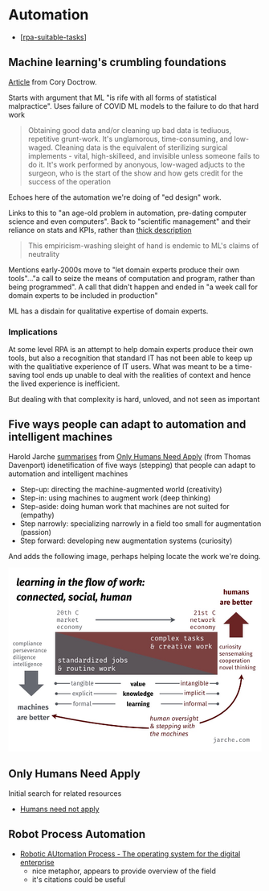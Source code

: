 # Automation

- [[rpa-suitable-tasks]]

## Machine learning's crumbling foundations

[Article](https://doctorow.medium.com/machine-learnings-crumbling-foundations-bd11efa22b0) from Cory Doctrow.

Starts with argument that ML "is rife with all forms of statistical malpractice". Uses failure of COVID ML models to the failure to do that hard work 
> Obtaining good data and/or cleaning up bad data is tediuous, repetitive grunt-work. It's unglamorous, time-consuming, and low-waged. Cleaning data is the equivalent of sterilizing surgical implements - vital, high-skilleed, and invisible unless someone fails to do it.
> It's work performed by anonyous, low-waged adjucts to the surgeon, who is the start of the show and how gets credit for the success of the operation

Echoes here of the automation we're doing of "ed design" work.

Links to this to "an age-old problem in automation, pre-dating computer science and even computers". Back to "scientific management" and their reliance on stats and KPIs, rather than [thick description](http://hypergeertz.jku.at/GeertzTexts/Thick_Description.htm)

> This empiricism-washing sleight of hand is endemic to ML's claims of neutrality

Mentions early-2000s move to "let domain experts produce their own tools"..."a call to seize the means of computation and program, rather than being programmed". A call that didn't happen and ended in "a week call for domain experts to be included in production"

ML has a disdain for qualitative expertise of domain experts.

### Implications

At some level RPA is an attempt to help domain experts produce their own tools, but also a recognition that standard IT has not been able to keep up with the qualitiative experience of IT users. What was meant to be a time-saving tool ends up unable to deal with the realities of context and hence the lived experience is inefficient.

But dealing with that complexity is hard, unloved, and not seen as important




## Five ways people can adapt to automation and intelligent machines

Harold Jarche [summarises](https://jarche.com/2017/02/only-humans-need-apply-review/) from [Only Humans Need Apply](https://www.amazon.com/gp/product/0062438611/) (from Thomas Davenport) idenetification of five ways (stepping) that people can adapt to automation and intelligent machines
- Step-up: directing the machine-augmented world (creativity) 
- Step-in: using machines to augment work (deep thinking) 
- Step-aside: doing human work that machines are not suited for (empathy) 
- Step narrowly: specializing narrowly in a field too small for augmentation (passion) 
- Step forward: developing new augmentation systems (curiosity)

And adds the following image, perhaps helping locate the work we're doing.

![](2021-08-11-06-30-14.png)

## Only Humans Need Apply

Initial search for related resources

- [Humans need not apply](https://www-degruyter-com.libraryproxy.griffith.edu.au/document/doi/10.12987/9780300216417/html)

## Robot Process Automation

- [Robotic AUtomation Process - The operating system for the digital enterprise](https://ideas.repec.org/a/vrs/poicbe/v12y2018i1p54-69n6.html)
	- nice metaphor, appears to provide overview of the field
	- it's citations could be useful

[//begin]: # "Autogenerated link references for markdown compatibility"
[rpa-suitable-tasks]: rpa-suitable-tasks "RPA suitable tasks"
[//end]: # "Autogenerated link references"